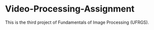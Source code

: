 # Video-Processing-Assignment
This is the third project of Fundamentals of Image Processing (UFRGS).
